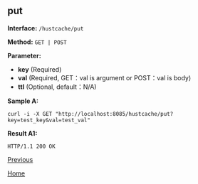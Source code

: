 ## put ##

**Interface:** `/hustcache/put`

**Method:** `GET | POST`

**Parameter:** 

*  **key** (Required)  
*  **val** (Required, GET：val is argument or POST：val is body)  
*  **ttl** (Optional, default：N/A)

**Sample A:**

    curl -i -X GET "http://localhost:8085/hustcache/put?key=test_key&val=test_val"

**Result A1:**

	HTTP/1.1 200 OK
	
[Previous](../hustdb.md)

[Home](../../../index.md)
